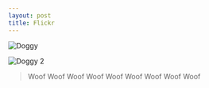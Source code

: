 ```yaml
---
layout: post
title: Flickr
---
```


![Doggy](https://farm8.staticflickr.com/7524/16335275505_aa257c2e0e_c.jpg)

![Doggy 2](https://farm8.staticflickr.com/7499/16309315186_d7e214590b_c.jpg)

> Woof Woof Woof 
> Woof Woof Woof
> Woof Woof Woof
